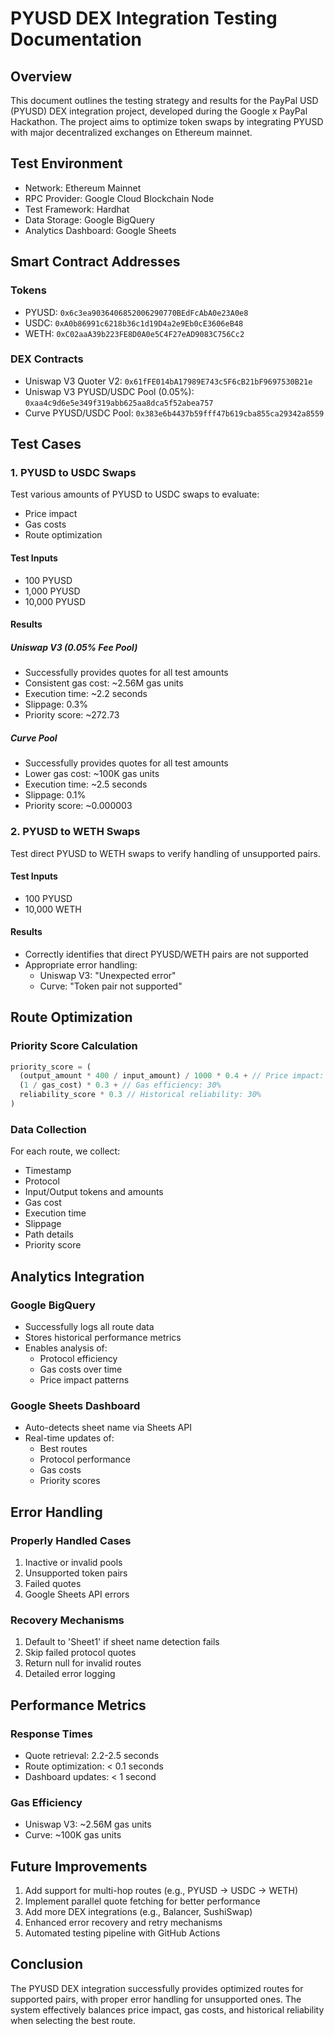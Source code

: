 # PYUSD DEX Integration Testing Documentation

## Overview
This document outlines the testing strategy and results for the PayPal USD (PYUSD) DEX integration project, developed during the Google x PayPal Hackathon. The project aims to optimize token swaps by integrating PYUSD with major decentralized exchanges on Ethereum mainnet.

## Test Environment
- Network: Ethereum Mainnet
- RPC Provider: Google Cloud Blockchain Node
- Test Framework: Hardhat
- Data Storage: Google BigQuery
- Analytics Dashboard: Google Sheets

## Smart Contract Addresses

### Tokens
- PYUSD: `0x6c3ea9036406852006290770BEdFcAbA0e23A0e8`
- USDC: `0xA0b86991c6218b36c1d19D4a2e9Eb0cE3606eB48`
- WETH: `0xC02aaA39b223FE8D0A0e5C4F27eAD9083C756Cc2`

### DEX Contracts
- Uniswap V3 Quoter V2: `0x61fFE014bA17989E743c5F6cB21bF9697530B21e`
- Uniswap V3 PYUSD/USDC Pool (0.05%): `0xaa4c9d6e5e349f319abb625aa8dca5f52abea757`
- Curve PYUSD/USDC Pool: `0x383e6b4437b59fff47b619cba855ca29342a8559`

## Test Cases

### 1. PYUSD to USDC Swaps

Test various amounts of PYUSD to USDC swaps to evaluate:
- Price impact
- Gas costs
- Route optimization

#### Test Inputs
- 100 PYUSD
- 1,000 PYUSD
- 10,000 PYUSD

#### Results

##### Uniswap V3 (0.05% Fee Pool)
- Successfully provides quotes for all test amounts
- Consistent gas cost: ~2.56M gas units
- Execution time: ~2.2 seconds
- Slippage: 0.3%
- Priority score: ~272.73

##### Curve Pool
- Successfully provides quotes for all test amounts
- Lower gas cost: ~100K gas units
- Execution time: ~2.5 seconds
- Slippage: 0.1%
- Priority score: ~0.000003

### 2. PYUSD to WETH Swaps

Test direct PYUSD to WETH swaps to verify handling of unsupported pairs.

#### Test Inputs
- 100 PYUSD
- 10,000 WETH

#### Results
- Correctly identifies that direct PYUSD/WETH pairs are not supported
- Appropriate error handling:
  - Uniswap V3: "Unexpected error"
  - Curve: "Token pair not supported"

## Route Optimization

### Priority Score Calculation
```javascript
priority_score = (
  (output_amount * 400 / input_amount) / 1000 * 0.4 + // Price impact: 40%
  (1 / gas_cost) * 0.3 + // Gas efficiency: 30%
  reliability_score * 0.3 // Historical reliability: 30%
)
```

### Data Collection
For each route, we collect:
- Timestamp
- Protocol
- Input/Output tokens and amounts
- Gas cost
- Execution time
- Slippage
- Path details
- Priority score

## Analytics Integration

### Google BigQuery
- Successfully logs all route data
- Stores historical performance metrics
- Enables analysis of:
  - Protocol efficiency
  - Gas costs over time
  - Price impact patterns

### Google Sheets Dashboard
- Auto-detects sheet name via Sheets API
- Real-time updates of:
  - Best routes
  - Protocol performance
  - Gas costs
  - Priority scores

## Error Handling

### Properly Handled Cases
1. Inactive or invalid pools
2. Unsupported token pairs
3. Failed quotes
4. Google Sheets API errors

### Recovery Mechanisms
1. Default to 'Sheet1' if sheet name detection fails
2. Skip failed protocol quotes
3. Return null for invalid routes
4. Detailed error logging

## Performance Metrics

### Response Times
- Quote retrieval: 2.2-2.5 seconds
- Route optimization: < 0.1 seconds
- Dashboard updates: < 1 second

### Gas Efficiency
- Uniswap V3: ~2.56M gas units
- Curve: ~100K gas units

## Future Improvements

1. Add support for multi-hop routes (e.g., PYUSD → USDC → WETH)
2. Implement parallel quote fetching for better performance
3. Add more DEX integrations (e.g., Balancer, SushiSwap)
4. Enhanced error recovery and retry mechanisms
5. Automated testing pipeline with GitHub Actions

## Conclusion
The PYUSD DEX integration successfully provides optimized routes for supported pairs, with proper error handling for unsupported ones. The system effectively balances price impact, gas costs, and historical reliability when selecting the best route.
